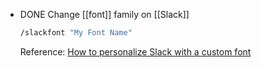 - DONE Change [[font]] family on [[Slack]]
  ```bash
  /slackfont "My Font Name"
  ```
  Reference: [How to personalize Slack with a custom font](https://9to5mac.com/2020/09/11/how-to-change-slack-fonts/)
